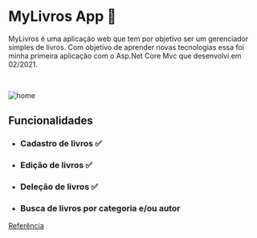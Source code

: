 # MyLivros App :blue_book:

MyLivros é uma aplicação web que tem por objetivo ser um gerenciador simples de livros. Com objetivo de aprender novas tecnologias essa foi minha primeira aplicação com o Asp.Net Core Mvc que desenvolvi em 02/2021.

<br>

![home](https://i.ibb.co/2gmJQNM/home.png)

## Funcionalidades

* ### Cadastro de livros ✅
* ### Edição de livros ✅
* ### Deleção de livros ✅
* ### Busca de livros por categoria e/ou autor


[Referência](https://docs.microsoft.com/en-us/aspnet/core/tutorials/first-mvc-app/start-mvc?view=aspnetcore-5.0&tabs=visual-studio)